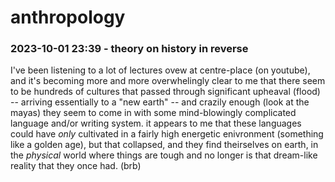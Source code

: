 # anthropology

### 2023-10-01 23:39 - theory on history in reverse

I've been listening to a lot of lectures ovew at centre-place (on youtube), and it's becoming more and more overwhelingly clear to me that there seem to be hundreds of cultures that passed through significant upheaval (flood) -- arriving essentially to a "new earth" -- and crazily enough (look at the mayas) they seem to come in with some mind-blowingly complicated language and/or writing system. it appears to me that these languages could have *only* cultivated in a fairly high energetic enivronment (something like a golden age), but that collapsed, and they find theirselves on earth, in the *physical* world where things are tough and no longer is that dream-like reality that they once had. (brb)
